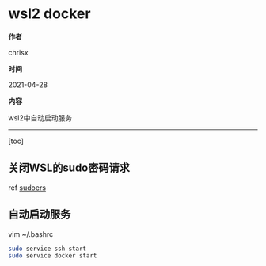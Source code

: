 # wsl2 docker

**作者**

chrisx

**时间**

2021-04-28

**内容**

wsl2中自动启动服务

---

[toc]

## 关闭WSL的sudo密码请求

ref [sudoers](../os/sudoers.md)

## 自动启动服务

vim ~/.bashrc

```sh
sudo service ssh start
sudo service docker start
```
